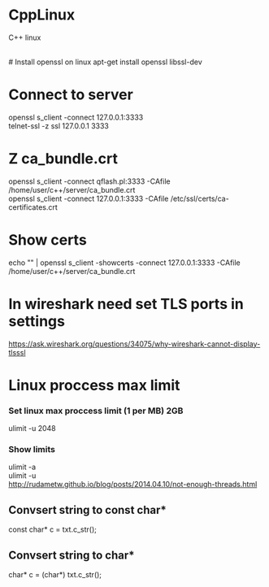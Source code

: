 # CppLinux
C++ linux

<br>
# Install openssl on linux
apt-get install openssl libssl-dev 

# Connect to server
openssl s_client -connect 127.0.0.1:3333
<br>telnet-ssl -z ssl 127.0.0.1 3333

# Z ca_bundle.crt
openssl s_client -connect qflash.pl:3333 -CAfile /home/user/c++/server/ca_bundle.crt
<br>openssl s_client -connect 127.0.0.1:3333 -CAfile /etc/ssl/certs/ca-certificates.crt

# Show certs
echo "" | openssl s_client -showcerts -connect 127.0.0.1:3333 -CAfile /home/user/c++/server/ca_bundle.crt

# In wireshark need set TLS ports in settings
https://ask.wireshark.org/questions/34075/why-wireshark-cannot-display-tlsssl

# Linux proccess max limit 
### Set linux max proccess limit (1 per MB) 2GB
ulimit -u 2048
### Show limits
ulimit -a
<br>ulimit -u
<br>http://rudametw.github.io/blog/posts/2014.04.10/not-enough-threads.html


## Convsert string to const char*
const char* c = txt.c_str();

## Convsert string to char* 
char* c = (char*) txt.c_str();
